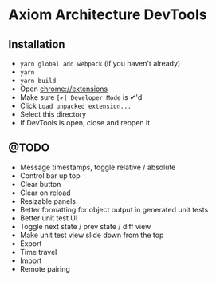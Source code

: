 # Axiom Architecture DevTools

## Installation

 * `yarn global add webpack` (if you haven't already)
 * `yarn`
 * `yarn build`
 * Open [chrome://extensions](chrome://extensions)
 * Make sure `[✔] Developer Mode` is ✔'d
 * Click `Load unpacked extension...`
 * Select this directory
 * If DevTools is open, close and reopen it


## @TODO

 - Message timestamps, toggle relative / absolute
 - Control bar up top
 - Clear button
 - Clear on reload
 - Resizable panels
 - Better formatting for object output in generated unit tests
 - Better unit test UI
 - Toggle next state / prev state / diff view
 - Make unit test view slide down from the top
 - Export
 - Time travel
 - Import
 - Remote pairing